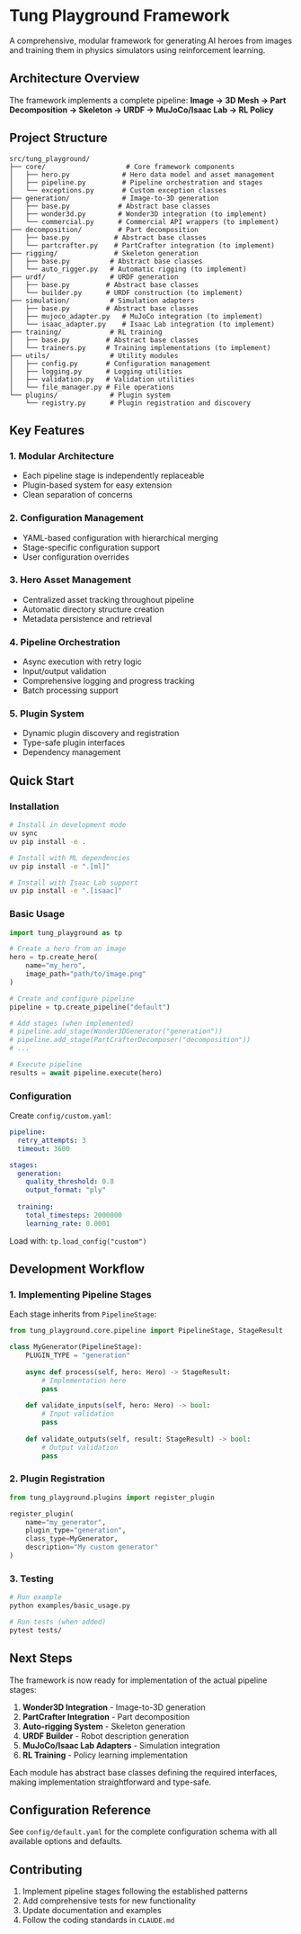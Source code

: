 # Tung Playground Framework

A comprehensive, modular framework for generating AI heroes from images and training them in physics simulators using reinforcement learning.

## Architecture Overview

The framework implements a complete pipeline: **Image → 3D Mesh → Part Decomposition → Skeleton → URDF → MuJoCo/Isaac Lab → RL Policy**

## Project Structure

```
src/tung_playground/
├── core/                    # Core framework components
│   ├── hero.py             # Hero data model and asset management
│   ├── pipeline.py         # Pipeline orchestration and stages
│   └── exceptions.py       # Custom exception classes
├── generation/             # Image-to-3D generation
│   ├── base.py            # Abstract base classes
│   ├── wonder3d.py        # Wonder3D integration (to implement)
│   └── commercial.py      # Commercial API wrappers (to implement)
├── decomposition/         # Part decomposition
│   ├── base.py           # Abstract base classes
│   └── partcrafter.py    # PartCrafter integration (to implement)
├── rigging/              # Skeleton generation
│   ├── base.py          # Abstract base classes
│   └── auto_rigger.py   # Automatic rigging (to implement)
├── urdf/                # URDF generation
│   ├── base.py         # Abstract base classes
│   └── builder.py      # URDF construction (to implement)
├── simulation/          # Simulation adapters
│   ├── base.py         # Abstract base classes
│   ├── mujoco_adapter.py   # MuJoCo integration (to implement)
│   └── isaac_adapter.py    # Isaac Lab integration (to implement)
├── training/            # RL training
│   ├── base.py         # Abstract base classes
│   └── trainers.py     # Training implementations (to implement)
├── utils/               # Utility modules
│   ├── config.py       # Configuration management
│   ├── logging.py      # Logging utilities
│   ├── validation.py   # Validation utilities
│   └── file_manager.py # File operations
└── plugins/             # Plugin system
    └── registry.py      # Plugin registration and discovery
```

## Key Features

### 1. Modular Architecture
- Each pipeline stage is independently replaceable
- Plugin-based system for easy extension
- Clean separation of concerns

### 2. Configuration Management
- YAML-based configuration with hierarchical merging
- Stage-specific configuration support
- User configuration overrides

### 3. Hero Asset Management
- Centralized asset tracking throughout pipeline
- Automatic directory structure creation
- Metadata persistence and retrieval

### 4. Pipeline Orchestration
- Async execution with retry logic
- Input/output validation
- Comprehensive logging and progress tracking
- Batch processing support

### 5. Plugin System
- Dynamic plugin discovery and registration
- Type-safe plugin interfaces
- Dependency management

## Quick Start

### Installation

```bash
# Install in development mode
uv sync
uv pip install -e .

# Install with ML dependencies
uv pip install -e ".[ml]"

# Install with Isaac Lab support
uv pip install -e ".[isaac]"
```

### Basic Usage

```python
import tung_playground as tp

# Create a hero from an image
hero = tp.create_hero(
    name="my_hero",
    image_path="path/to/image.png"
)

# Create and configure pipeline
pipeline = tp.create_pipeline("default")

# Add stages (when implemented)
# pipeline.add_stage(Wonder3DGenerator("generation"))
# pipeline.add_stage(PartCrafterDecomposer("decomposition"))
# ...

# Execute pipeline
results = await pipeline.execute(hero)
```

### Configuration

Create `config/custom.yaml`:

```yaml
pipeline:
  retry_attempts: 3
  timeout: 3600

stages:
  generation:
    quality_threshold: 0.8
    output_format: "ply"
  
  training:
    total_timesteps: 2000000
    learning_rate: 0.0001
```

Load with: `tp.load_config("custom")`

## Development Workflow

### 1. Implementing Pipeline Stages

Each stage inherits from `PipelineStage`:

```python
from tung_playground.core.pipeline import PipelineStage, StageResult

class MyGenerator(PipelineStage):
    PLUGIN_TYPE = "generation"
    
    async def process(self, hero: Hero) -> StageResult:
        # Implementation here
        pass
    
    def validate_inputs(self, hero: Hero) -> bool:
        # Input validation
        pass
    
    def validate_outputs(self, result: StageResult) -> bool:
        # Output validation
        pass
```

### 2. Plugin Registration

```python
from tung_playground.plugins import register_plugin

register_plugin(
    name="my_generator",
    plugin_type="generation", 
    class_type=MyGenerator,
    description="My custom generator"
)
```

### 3. Testing

```bash
# Run example
python examples/basic_usage.py

# Run tests (when added)
pytest tests/
```

## Next Steps

The framework is now ready for implementation of the actual pipeline stages:

1. **Wonder3D Integration** - Image-to-3D generation
2. **PartCrafter Integration** - Part decomposition
3. **Auto-rigging System** - Skeleton generation
4. **URDF Builder** - Robot description generation
5. **MuJoCo/Isaac Lab Adapters** - Simulation integration
6. **RL Training** - Policy learning implementation

Each module has abstract base classes defining the required interfaces, making implementation straightforward and type-safe.

## Configuration Reference

See `config/default.yaml` for the complete configuration schema with all available options and defaults.

## Contributing

1. Implement pipeline stages following the established patterns
2. Add comprehensive tests for new functionality
3. Update documentation and examples
4. Follow the coding standards in `CLAUDE.md`